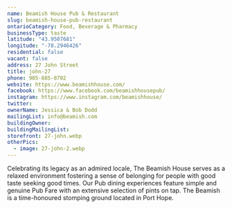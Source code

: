 ```yaml
---
name: Beamish House Pub & Restaurant
slug: beamish-house-pub-restaurant
ontarioCategory: Food, Beverage & Pharmacy
businessType: taste
latitude: "43.9507681"
longitude: "-78.2946426"
residential: false
vacant: false
address: 27 John Street
title: john-27
phone: 905-885-8702
website: https://www.beamishhouse.com/
facebook: https://www.facebook.com/beamishhousepub/
instagram: https://www.instagram.com/beamishhouse/
twitter:
ownerName: Jessica & Bob Dodd
mailingList: info@beamish.com
buildingOwner:
buildingMailingList:
storefront: 27-john.webp
otherPics:
  - image: 27-john-2.webp
---
```


Celebrating its legacy as an admired locale, The Beamish House serves as a relaxed environment fostering a sense of
belonging for people with good taste seeking good times. Our Pub dining experiences feature simple and genuine Pub Fare
with an extensive selection of pints on tap. The Beamish is a time-honoured stomping ground located in Port Hope.
